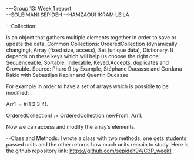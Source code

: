 ---Group 13: Week 1 report  
--SOLEIMANI 	SEPIDEH	
--HAMZAOUI	IKRAM LEILA

--Collection:

is an object that gathers multiple elements together in order to save or update the data.
Common Collections: OrderedCollection (dynamically changing), Array (fixed size, access), Set (unique data), Dictionary.
It depends on these keys which will help us choose the right one: Sequenceable, Sortable, Indexable, Keyed,Accepts, duplicates and Growable.
Source: Pharo 9 by Example, Stéphane Ducasse and Gordana Rakic with Sebastijan Kaplar and Quentin Ducasse

For example in  order to have a set of arrays which is possible to be modified:

Arr1 := #(1 2 3 4).

OrderedCollection1 := OrderedCollection newFrom: Arr1. 

Now we can access and modify the array’s elements.

--Class and Methods:
I wrote a class with two methods, one gets students passed units and the other returns how much units remain to study.
Here is the github repository link:
https://github.com/sepideh94/C3P_week1

